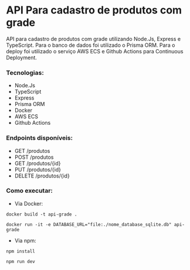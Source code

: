 # API Para cadastro de produtos com grade

API para cadastro de produtos com grade utilizando Node.Js, Express e TypeScript. Para o banco de dados foi utilizado o Prisma ORM. Para o deploy foi utilizado o serviço AWS ECS e Github Actions para Continuous Deployment.

###  Tecnologias:
- Node.Js
- TypeScript
- Express
- Prisma ORM
- Docker
- AWS ECS
- Github Actions

### Endpoints disponíveis:

- GET /produtos
- POST /produtos
- GET /produtos/{id}
- PUT /produtos/{id}
- DELETE /produtos/{id}

### Como executar:

- Via Docker:

```docker build -t api-grade .```

```docker run -it -e DATABASE_URL="file:./nome_database_sqlite.db" api-grade```

- Via npm:

```npm install```

```npm run dev```